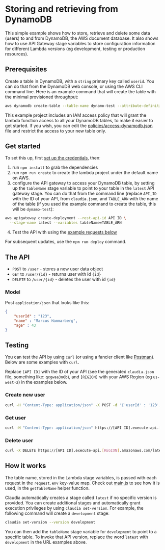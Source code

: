 # Storing and retrieving from DynamoDB 

This simple example shows how to store, retrieve and delete some data (users) to and from DynamoDB, the AWS document database. It also shows how to use API Gateway stage variables to store configuration information for different Lambda versions (eg development, testing or production resources).

## Prerequisites

Create a table in DynamoDB, with a `string` primary key called `userid`. You can do that from the DynamoDB web console, or using the AWS CLI command line. Here is an example command that will create the table with the minimal provisioned throughput:

```bash
aws dynamodb create-table --table-name dynamo-test --attribute-definitions AttributeName=userid,AttributeType=S --key-schema AttributeName=userid,KeyType=HASH --provisioned-throughput ReadCapacityUnits=1,WriteCapacityUnits=1 --query TableDescription.TableArn --output text
```

This example project includes an IAM access policy that will grant the lambda function access to all your DynamoDB tables, to make it easier to get started. If you wish, you can edit the [policies/access-dynamodb.json](policies/access-dynamodb.json) file and restrict the access to your new table only.

## Get started

To set this up, first [set up the credentials](https://github.com/claudiajs/claudia/blob/master/getting_started.md#configuring-access-credentials), then: 

1. run `npm install` to grab the dependencies
2. run `npm run create` to create the lambda project under the default name on AWS. 
3. configure the API gateway to access your DynamoDB table, by setting up the `tableName` stage variable to point to your table in the `latest` API gateway stage. You can do that from the command line (replace `API_ID` with the ID of your API, from `claudia.json`, and `TABLE_ARN` with the name of the table (if you used the example command to create the table, this will be `dynamo-test`):

  ```bash 
  aws apigateway create-deployment --rest-api-id API_ID \
    --stage-name latest --variables tableName=TABLE_ARN
  ```

4. Test the API with using the [example requests below](#testing)

For subsequent updates, use the `npm run deploy` command.

## The API

* `POST` to `/user` - stores a new user data object
* `GET` to `/user/{id}` - returns user with id `{id}`
* `DELETE` to `/user/{id}` - deletes the user with id `{id}`

### Model
Post `application/json` that looks like this: 

```json
{
    "userId" : "123",
    "name" : "Marcus Hammarberg",
    "age" : 43
}
```

## Testing

You can test the API by using `curl` (or using a fancier client like [Postman](https://www.getpostman.com/)). Below are some examples with `curl`. 

Replace `[API ID]` with the ID of your API (see the generated `claudia.json` file, something like: `qxgwaa3n6b`), and `[REGION]` with your AWS Region (eg `us-west-2`) in the examples below.

### Create new user

```bash
curl -H "Content-Type: application/json" -X POST -d "{'userId' : '123', 'name' : 'Marcus Hammarberg', 'age' : 43 }" https://[API ID].execute-api.[REGION].amazonaws.com/latest/user
```

### Get user

```bash
curl -H "Content-Type: application/json" https://[API ID].execute-api.[REGION].amazonaws.com/latest/user/123
```

### Delete user

```bash
curl -X DELETE https://[API ID].execute-api.[REGION].amazonaws.com/latest/user/123
```

## How it works


The table name, stored in the Lambda stage variables, is passed with each request in the `request.env` key-value map. Check out [main.js](main.js) to see how it is used, in the `getTableName` helper function.

Claudia automatically creates a stage called `latest` if no specific version is provided. You can create additional stages and automatically grant execution privileges by using `claudia set-version`. For example, the following command will create a `development` stage:

```bash
claudia set-version --version development
```

You can then add the `tableName` stage variable for `development` to point to a specific table. To invoke that API version, replace the word `latest` with `development` in the URL examples above.
